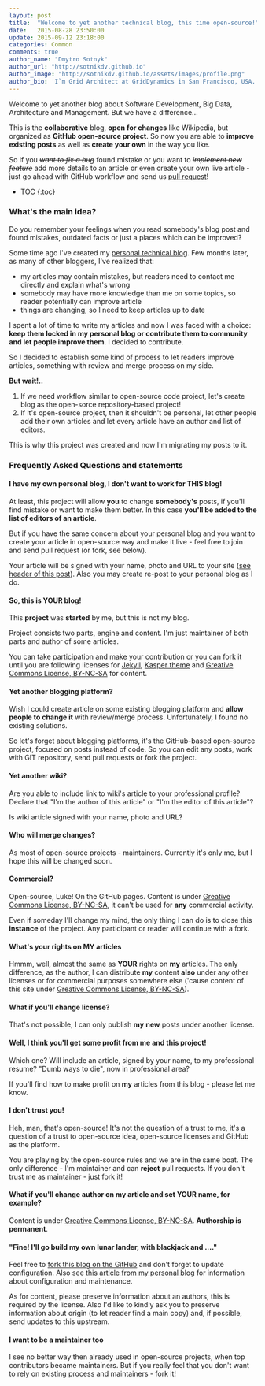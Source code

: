 ```yaml
---
layout: post
title:  "Welcome to yet another technical blog, this time open-source!"
date:   2015-08-28 23:50:00
update: 2015-09-12 23:18:00
categories: Common
comments: true
author_name: "Dmytro Sotnyk"
author_url: "http://sotnikdv.github.io"
author_image: "http://sotnikdv.github.io/assets/images/profile.png"
author_bio: 'I`m Grid Architect at GridDynamics in San Francisco, USA. You can find me also in <a href="http://plus.google.com/109421189749606131821">Google+</a> or <a href="https://www.linkedin.com/in/sotnikdv">LinkedIn</a>.'
---
```



Welcome to yet another blog about Software Development, Big Data, Architecture and Management. But we have a difference...

This is the **collaborative** blog, **open for changes** like Wikipedia, but organized as **GitHub open-source project**. So now you are able to **improve existing posts** as well as **create your own** in the way you like.

So if you <s><i>want to fix a bug</i></s> found mistake or you want to <s><i>implement new feature</i></s> add more details to an article or even create your own live article - just go ahead with GitHub workflow and send us [pull request](https://help.github.com/articles/creating-a-pull-request/)!

* TOC
{:toc}

### What's the main idea?

Do you remember your feelings when you read somebody's blog post and found mistakes, outdated facts or just a places which can be improved?

Some time ago I've created my [personal technical blog](http://sotnikdv.github.io/common/2015/03/29/welcome.html). Few months later, as many of other bloggers, I've realized that:

   - my articles may contain mistakes, but readers need to contact me directly and explain what's wrong
   - somebody may have more knowledge than me on some topics, so reader potentially can improve article
   - things are changing, so I need to keep articles up to date

I spent a lot of time to write my articles and now I was faced with a choice: **keep them locked in my personal blog or contribute them to community and let people improve them**. I decided to contribute.

So I decided to establish some kind of process to let readers improve articles, something with review and merge process on my side. 

**But wait!..**  

1. If we need workflow similar to open-source code project, let's create blog as the open-sorce repository-based project!
2. If it's open-source project, then it shouldn't be personal, let other people add their own articles and let every article have an author and list of editors.

This is why this project was created and now I'm migrating my posts to it.

### Frequently Asked Questions and statements

#### I have my own personal blog, I don't want to work for THIS blog!

At least, this project will allow **you** to change **somebody's** posts, if you'll find mistake or want to make them better. In this case **you'll be added to the list of editors of an article**.

But if you have the same concern about your personal blog and you want to create your article in open-source way and make it live - feel free to join and send pull request (or fork, see below). 

Your article will be signed with your name, photo and URL to your site ([see header of this post](https://raw.githubusercontent.com/rndblog/rndblog.github.io/master/_posts/2015-08-28-welcome.markdown)). Also you may create re-post to your personal blog as I do.

#### So, this is YOUR blog!

This **project** was **started** by me, but this is not my blog. 

Project consists two parts, engine and content. I'm just maintainer of both parts and author of some articles.

You can take participation and make your contribution or you can fork it until you are following licenses for [Jekyll](http://jekyllrb.com/), [Kasper theme](https://github.com/rosario/kasper) and [Greative Commons License, BY-NC-SA](http://creativecommons.org/licenses/by-nc-sa/4.0/) for content.

#### Yet another blogging platform?

Wish I could create article on some existing blogging platform and **allow people to change it** with review/merge process. Unfortunately, I found no existing solutions.

So let's forget about blogging platforms, it's the GitHub-based open-source project, focused on posts instead of code. So you can edit any posts, work with GIT repository, send pull requests or fork the project.

#### Yet another wiki?

Are you able to include link to wiki's article to your professional profile? Declare that "I'm the author of this article" or "I'm the editor of this article"? 

Is wiki article signed with your name, photo and URL?

#### Who will merge changes?

As most of open-source projects - maintainers. Currently it's only me, but I hope this will be changed soon.

#### Commercial?

Open-source, Luke! On the GitHub pages. Content is under [Greative Commons License, BY-NC-SA](http://creativecommons.org/licenses/by-nc-sa/4.0/), it can't be used for **any** commercial activity.

Even if someday I'll change my mind, the only thing I can do is to close this **instance** of the project. Any participant or reader will continue with a fork.

#### What's your rights on MY articles

Hmmm, well, almost the same as **YOUR** rights on **my** articles. The only difference, as the author, I can distribute **my** content **also** under any other licenses or for commercial purposes somewhere else ('cause content of this site under [Greative Commons License, BY-NC-SA](http://creativecommons.org/licenses/by-nc-sa/4.0/)).

#### What if you'll change license?

That's not possible, I can only publish **my** **new** posts under another license.

#### Well, I think you'll get some profit from me and this project!

Which one? Will include an article, signed by your name, to my professional resume? "Dumb ways to die", now in professional area?

If you'll find how to make profit on **my** articles from this blog - please let me know.

#### I don't trust you!

Heh, man, that's open-source! It's not the question of a trust to me, it's a question of a trust to open-source idea, open-source licenses and GitHub as the platform.

You are playing by the open-source rules and we are in the same boat. The only difference - I'm maintainer and can **reject** pull requests. If you don't trust me as maintainer - just fork it!

#### What if you'll change author on my article and set YOUR name, for example?

Content is under [Greative Commons License, BY-NC-SA](http://creativecommons.org/licenses/by-nc-sa/4.0/). **Authorship is permanent**.

#### "Fine! I'll go build my own lunar lander, with blackjack and ...."

Feel free to [fork this blog on the GitHub](https://github.com/rndblog/rndblog.github.io) and don't forget to update configuration. Also see [this article from my personal blog](http://sotnikdv.github.io/common/beginners/2015/03/29/do-you-wanna-blog-too.html) for information about configuration and maintenance.

As for content, please preserve information about an authors, this is required by the license. Also I'd like to kindly ask you to preserve information about origin (to let reader find a main copy) and, if possible, send updates to this upstream.

#### I want to be a maintainer too

I see no better way then already used in open-source projects, when top contributors became maintainers. But if you really feel that you don't want to rely on existing process and maintainers - fork it!

